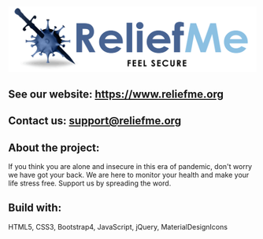 <div><img src="./assets/images/logo-black.png"></div>
<div>
<h2>See our website: <a href="https://www.reliefme.org" target="_blank">https://www.reliefme.org</a></h2>
<h2>Contact us: <a href="mailto:support@reliefme.org" target="_blank">support@reliefme.org</a></h2>
<h2>About the project:</h2>
<p>
If you think you are alone and insecure in this era of pandemic, don't worry we have got your back. We are here to monitor your health and make your life stress free. Support us by spreading the word.
</p>
<h2>Build with:</h2>
<p>HTML5, CSS3, Bootstrap4, JavaScript, jQuery, MaterialDesignIcons</p>
</div>
